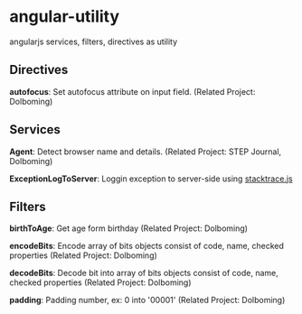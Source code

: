 # angular-utility
angularjs services, filters, directives as utility
 
## Directives
**autofocus**: Set autofocus attribute on input field. (Related Project: Dolboming)

## Services
**Agent**: Detect browser name and details. (Related Project: STEP Journal, Dolboming)

**ExceptionLogToServer**: Loggin exception to server-side using [stacktrace.js](http://www.stacktracejs.com)

## Filters
**birthToAge**: Get age form birthday (Related Project: Dolboming)

**encodeBits**: Encode array of bits objects consist of code, name, checked properties (Related Project: Dolboming)

**decodeBits**: Decode bit into array of bits objects consist of code, name, checked properties (Related Project: Dolboming)

**padding**: Padding number, ex: 0 into '00001' (Related Project: Dolboming)

